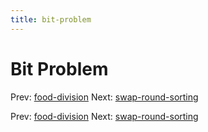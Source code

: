 ```yaml
---
title: bit-problem
---
```




# Bit Problem

Prev: [food-division](food-division.md) Next:
[swap-round-sorting](swap-round-sorting.md)

Prev: [food-division](food-division.md) Next:
[swap-round-sorting](swap-round-sorting.md)
